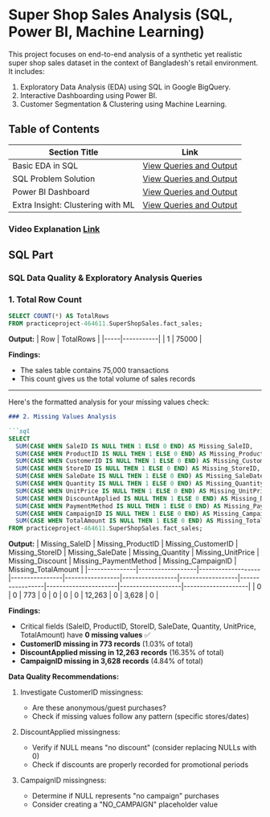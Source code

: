 # Super Shop Sales Analysis (SQL, Power BI, Machine Learning)
This project focuses on end-to-end analysis of a synthetic yet realistic super shop sales dataset in the context of Bangladesh's retail environment. It includes: 
1) Exploratory Data Analysis (EDA) using SQL in Google BigQuery.
2) Interactive Dashboarding using Power BI.
3) Customer Segmentation & Clustering using Machine Learning.



##  Table of Contents

| Section Title                             | Link                                                   |
|-------------------------------------------|--------------------------------------------------------|
| Basic EDA in SQL                          | [View Queries and Output]()                      |
| SQL Problem Solution                      | [View Queries and Output]()                  |
| Power BI Dashboard                        | [View Queries and Output]()                  |
| Extra Insight: Clustering with ML         | [View Queries and Output]()     |


### Video Explanation [Link]()

## SQL Part

### SQL Data Quality & Exploratory Analysis Queries

###  1. Total Row Count

```sql
SELECT COUNT(*) AS TotalRows
FROM practiceproject-464611.SuperShopSales.fact_sales;
```

 **Output:**
| Row | TotalRows |
|-----|-----------|
| 1   | 75000     |

**Findings:**
- The sales table contains 75,000 transactions
- This count gives us the total volume of sales records

---

Here's the formatted analysis for your missing values check:

```markdown
### 2. Missing Values Analysis

```sql
SELECT
  SUM(CASE WHEN SaleID IS NULL THEN 1 ELSE 0 END) AS Missing_SaleID,
  SUM(CASE WHEN ProductID IS NULL THEN 1 ELSE 0 END) AS Missing_ProductID,
  SUM(CASE WHEN CustomerID IS NULL THEN 1 ELSE 0 END) AS Missing_CustomerID,
  SUM(CASE WHEN StoreID IS NULL THEN 1 ELSE 0 END) AS Missing_StoreID,
  SUM(CASE WHEN SaleDate IS NULL THEN 1 ELSE 0 END) AS Missing_SaleDate,
  SUM(CASE WHEN Quantity IS NULL THEN 1 ELSE 0 END) AS Missing_Quantity,
  SUM(CASE WHEN UnitPrice IS NULL THEN 1 ELSE 0 END) AS Missing_UnitPrice,
  SUM(CASE WHEN DiscountApplied IS NULL THEN 1 ELSE 0 END) AS Missing_Discount,
  SUM(CASE WHEN PaymentMethod IS NULL THEN 1 ELSE 0 END) AS Missing_PaymentMethod,
  SUM(CASE WHEN CampaignID IS NULL THEN 1 ELSE 0 END) AS Missing_CampaignID,
  SUM(CASE WHEN TotalAmount IS NULL THEN 1 ELSE 0 END) AS Missing_TotalAmount
FROM practiceproject-464611.SuperShopSales.fact_sales;
```

**Output:**
| Missing_SaleID | Missing_ProductID | Missing_CustomerID | Missing_StoreID | Missing_SaleDate | Missing_Quantity | Missing_UnitPrice | Missing_Discount | Missing_PaymentMethod | Missing_CampaignID | Missing_TotalAmount |
|---------------|------------------|-------------------|----------------|-----------------|-----------------|------------------|-----------------|----------------------|-------------------|--------------------|
| 0             | 0                | 773               | 0              | 0               | 0               | 0                | 12,263          | 0                     | 3,628             | 0                  |

**Findings:**
- Critical fields (SaleID, ProductID, StoreID, SaleDate, Quantity, UnitPrice, TotalAmount) have **0 missing values** ✅
- **CustomerID missing in 773 records** (1.03% of total)
- **DiscountApplied missing in 12,263 records** (16.35% of total)
- **CampaignID missing in 3,628 records** (4.84% of total)

**Data Quality Recommendations:**
1. Investigate CustomerID missingness:
   - Are these anonymous/guest purchases?
   - Check if missing values follow any pattern (specific stores/dates)
   
2. DiscountApplied missingness:
   - Verify if NULL means "no discount" (consider replacing NULLs with 0)
   - Check if discounts are properly recorded for promotional periods

3. CampaignID missingness:
   - Determine if NULL represents "no campaign" purchases
   - Consider creating a "NO_CAMPAIGN" placeholder value

